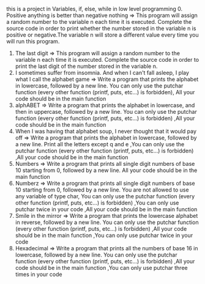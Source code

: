 this is a project in Variables, if, else, while in low level programming
0. Positive anything is better than negative nothing => This program will assign a random number to the variable n each time it is executed. Complete the source code in order to print whether the number stored in the variable n is positive or negative.The variable n will store a different value every time you will run this program.
1. The last digit => This program will assign a random number to the variable n each time it is executed. Complete the source code in order to print the last digit of the number stored in the variable n.
2. I sometimes suffer from insomnia. And when I can't fall asleep, I play what I call the alphabet game => Write a program that prints the alphabet in lowercase, followed by a new line. You can only use the putchar function (every other function (printf, puts, etc…) is forbidden), All your code should be in the main function
3. alphABET => Write a program that prints the alphabet in lowercase, and then in uppercase, followed by a new line. You can only use the putchar function (every other function (printf, puts, etc…) is forbidden) ,All your code should be in the main function
4. When I was having that alphabet soup, I never thought that it would pay off => Write a program that prints the alphabet in lowercase, followed by a new line. Print all the letters except q and e ,You can only use the putchar function (every other function (printf, puts, etc…) is forbidden) ,All your code should be in the main function
5. Numbers => Write a program that prints all single digit numbers of base 10 starting from 0, followed by a new line. All your code should be in the main function
6. Numberz => Write a program that prints all single digit numbers of base 10 starting from 0, followed by a new line. You are not allowed to use any variable of type char, You can only use the putchar function (every other function (printf, puts, etc…) is forbidden) ,You can only use putchar twice in your code ,All your code should be in the main function
7. Smile in the mirror => Write a program that prints the lowercase alphabet in reverse, followed by a new line. You can only use the putchar function (every other function (printf, puts, etc…) is forbidden) ,All your code should be in the main function ,You can only use putchar twice in your code
8. Hexadecimal => Write a program that prints all the numbers of base 16 in lowercase, followed by a new line. You can only use the putchar function (every other function (printf, puts, etc…) is forbidden) ,All your code should be in the main function ,You can only use putchar three times in your code
